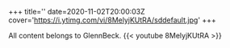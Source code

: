 +++
title=''
date=2020-11-02T20:00:03Z
cover='https://i.ytimg.com/vi/8MelyjKUtRA/sddefault.jpg'
+++

All content belongs to GlennBeck.
{{< youtube 8MelyjKUtRA >}}
